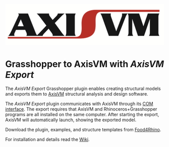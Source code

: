 ![alt text](https://github.com/AxisVM/GrasshopperToAxisVM/blob/master/Documentation/images/AxisVM%20logo.bmp)
# Grasshopper to AxisVM with *AxisVM Export*

The *AxisVM Export* Grasshopper plugin enables creating structural models and exports them to [AxisVM](www.axisvm.eu) structural analysis and design software. 

The *AxisVM Export* plugin communicates with AxisVM through its [COM interface](http://axisvm.eu/axisvm_products_programming.html). The export requires that AxisVM and Rhinoceros+Grasshopper programs are all installed on the same computer. After starting the export, AxisVM will automatically launch, showing the exported model.

Download the plugin, examples, and structure templates from [Food4Rhino](www.food4rhino.com/app/axisvm-export).

For installation and details read the [Wiki](https://github.com/AxisVM/GrasshopperToAxisVM/wiki).

